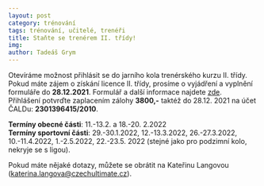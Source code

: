 ```yaml
---
layout: post
category: trénování
tags: trénování, učitelé, trenéři
title: Staňte se trenérem II. třídy!
img: 
author: Tadeáš Grym
---
```

Otevíráme možnost přihlásit se do jarního kola trenérského kurzu II. třídy.
Pokud máte zájem o získání licence II. třídy, prosíme o vyjádření a vyplnění formuláře do **28.12.2021**. Formulář a další informace najdete [zde](https://www.czechultimate.cz/2021/06/16/trenerske-licence-II-tridy.html).  
Přihlášení potvrďte zaplacením zálohy **3800,-** taktéž do 28.12. 2021 na účet ČALDu: **2301396415/2010**.

**Termíny obecné části**: 11.-13.2. a 18.-20. 2.2022  
**Termíny sportovní části**: 29.-30.1.2022, 12.-13.3.2022, 26.-27.3.2022, 10.-11.4.2022, 1.-2.5.2022, 22.-23.5. 2022 (stejné jako pro podzimní kolo, nekryje se s ligou).

Pokud máte nějaké dotazy, můžete se obrátit na Kateřinu Langovou (katerina.langova@czechultimate.cz).
